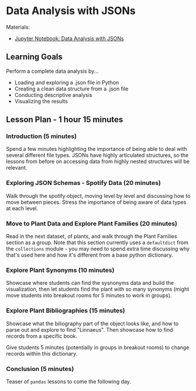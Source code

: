 # Data Analysis with JSONs

Materials:
- [Jupyter Notebook: Data Analysis with JSONs](DataAnalysis-JSON.ipynb)

## Learning Goals

Perform a complete data analysis by...
- Loading and exploring a .json file in Python
- Creating a clean data structure from a .json file
- Conducting descriptive analysis
- Visualizing the results

## Lesson Plan - 1 hour 15 minutes

### Introduction (5 minutes)

Spend a few minutes highlighting the importance of being able to deal with several different file types. JSONs have highly articulated structures, so the lessons from before on accessing data from highly nested structures will be relevant.

### Exploring JSON Schemas - Spotify Data (20 minutes)

Walk through the spotify object, moving level by level and discussing how to move between pieces. Stress the importance of being aware of data types at each level.

### Move to Plant Data and Explore Plant Families (20 minutes)

Read in the next dataset, of plants, and walk through the Plant Families section as a group. Note that this section currently uses a `defaultdict` from the `collections` module - you may need to spend extra time discussing why that's used here and how it's different from a base python dictionary.

### Explore Plant Synonyms (10 minutes)

Showcase where students can find the sysnonyms data and build the visualization, then let students find the plant with so many synonyms (might move students into breakout rooms for 5 minutes to work in groups).

### Explore Plant Bibliographies (15 minutes)

Showcase what the biliography part of the object looks like, and how to parse out and explore to find "Linnaeus". Then showcase how to find records from a specific book.

Give students 5 minutes (potentially in groups in breakout rooms) to change records within this dictionary.

### Conclusion (5 minutes)

Teaser of `pandas` lessons to come the following day.
